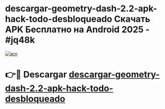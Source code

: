 # descargar-geometry-dash-2.2-apk-hack-todo-desbloqueado Скачать APK Бесплатно на Android 2025 - #jq48k

[![acn](https://github.com/user-attachments/assets/0f9c940e-d8b0-45ae-aac7-cd30a18b3e1c)](https://apps.freeplayer.one?title=descargar-geometry-dash-2.2-apk-hack-todo-desbloqueado&ref=9RF)

# 👉🔴 Descargar [descargar-geometry-dash-2.2-apk-hack-todo-desbloqueado](https://apps.freeplayer.one?title=descargar-geometry-dash-2.2-apk-hack-todo-desbloqueado&ref=9RF)